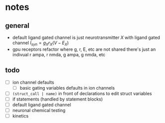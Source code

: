 # notes

## general

- default ligand gated channel is just neurotransmitter $X$ with ligand gated channel $I_{syn} = g_X r_X (V - E_X)$
- gpu receptors refactor where g, r, E, etc are not shared there's just an indivual r ampa, r nmda, g ampa, g nmda, etc

## todo

- [ ] ion channel defaults
  - [ ] basic gating variables defaults in ion channels
- [ ] `(struct_call | name)` in front of declarations to edit struct variables
- [ ] if statements (handled by statement blocks)
- [ ] default ligand gated channel
- [ ] neuronal chemical testing
- [ ] kinetics
